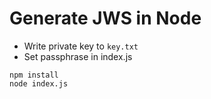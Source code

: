 # Generate JWS in Node

- Write private key to `key.txt`
- Set passphrase in index.js

```
npm install
node index.js
```
